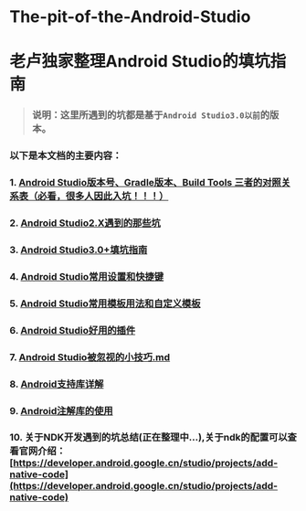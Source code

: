 # The-pit-of-the-Android-Studio
# 老卢独家整理Android Studio的填坑指南

> ### 说明：这里所遇到的坑都是基于`Android Studio3.0以前`的版本。

### 以下是本文档的主要内容：

### 1. [Android Studio版本号、Gradle版本、Build Tools 三者的对照关系表（必看，很多人因此入坑！！！）](https://github.com/AweiLoveAndroid/The-pit-of-the-Android-Studio/blob/master/doc/Android%20Studio%E5%92%8Cgradle%E7%89%88%E6%9C%AC%E5%AF%B9%E7%85%A7.md)

### 2. [Android Studio2.X遇到的那些坑](https://github.com/AweiLoveAndroid/The-pit-of-the-Android-Studio/blob/master/Android%20Studio%E9%81%87%E5%88%B0%E7%9A%84%E9%82%A3%E4%BA%9B%E5%9D%91.md)

### 3. [Android Studio3.0+填坑指南](http://www.jianshu.com/p/b45d68c98828)

### 4. [Android Studio常用设置和快捷键](https://github.com/AweiLoveAndroid/The-pit-of-the-Android-Studio/blob/master/Android%20Studio%E5%B8%B8%E7%94%A8%E8%AE%BE%E7%BD%AE%E5%92%8C%E5%BF%AB%E6%8D%B7%E9%94%AE.md)

### 5. [Android Studio常用模板用法和自定义模板](https://github.com/AweiLoveAndroid/The-pit-of-the-Android-Studio/blob/master/Android%20Studio%E5%B8%B8%E7%94%A8%E6%A8%A1%E6%9D%BF%E7%94%A8%E6%B3%95%E5%92%8C%E8%87%AA%E5%AE%9A%E4%B9%89%E6%A8%A1%E6%9D%BF.md)

### 6. [Android Studio好用的插件](https://github.com/AweiLoveAndroid/The-pit-of-the-Android-Studio/blob/master/Android%20Studio%E5%A5%BD%E7%94%A8%E7%9A%84%E6%8F%92%E4%BB%B6.md)

### 7. [Android Studio被忽视的小技巧.md](https://github.com/AweiLoveAndroid/The-pit-of-the-Android-Studio/blob/master/Android%20Studio%E8%A2%AB%E5%BF%BD%E8%A7%86%E7%9A%84%E5%B0%8F%E6%8A%80%E5%B7%A7.md)

### 8. [Android支持库详解](https://github.com/AweiLoveAndroid/The-pit-of-the-Android-Studio/blob/master/Android%E6%94%AF%E6%8C%81%E5%BA%93%E8%AF%A6%E8%A7%A3.md)

### 9. [Android注解库的使用](https://github.com/AweiLoveAndroid/The-pit-of-the-Android-Studio/blob/master/Android%E6%B3%A8%E8%A7%A3%E5%BA%93%E7%9A%84%E4%BD%BF%E7%94%A8.md)

### 10. 关于NDK开发遇到的坑总结(正在整理中...),关于ndk的配置可以查看官网介绍：[https://developer.android.google.cn/studio/projects/add-native-code](https://developer.android.google.cn/studio/projects/add-native-code)
